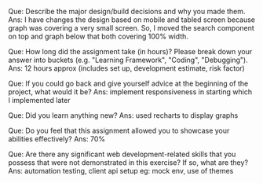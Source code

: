 Que: Describe the major design/build decisions and why you made them.
Ans: I have changes the design based on mobile and tabled screen because graph was covering a very small screen. So, I moved the search component on top and graph below that both covering 100% width.

Que: How long did the assignment take (in hours)? Please break down your answer into buckets (e.g. "Learning Framework", "Coding", "Debugging").
Ans: 12 hours approx (includes set up, development estimate, risk factor)

Que: If you could go back and give yourself advice at the beginning of the project, what would it be?
Ans: implement responsiveness in starting which I implemented later

Que: Did you learn anything new?
Ans: used recharts to display graphs

Que: Do you feel that this assignment allowed you to showcase your abilities effectively?
Ans: 70%

Que: Are there any significant web development-related skills that you possess that were not demonstrated in this exercise? If so, what are they?
Ans: automation testing, client api setup eg: mock env, use of themes
